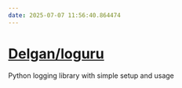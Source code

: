```yaml
---
date: 2025-07-07 11:56:40.864474
---
```


# [Delgan/loguru](https://github.com/Delgan/loguru)

Python logging library with simple setup and usage